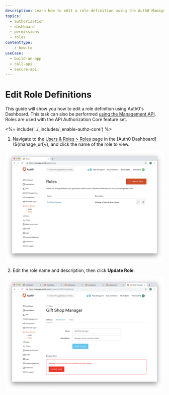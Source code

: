 ```yaml
---
description: Learn how to edit a role definition using the Auth0 Management Dashboard. For use with Auth0's API Authorization Core feature set.
topics:
  - authorization
  - dashboard
  - permissions
  - roles
contentType: 
    - how-to
useCase:
  - build-an-app
  - call-api
  - secure-api
---
```

# Edit Role Definitions

This guide will show you how to edit a role definition using Auth0's Dashboard. This task can also be performed [using the Management API](/authorization/guides/api/edit-role-definitions). Roles are used with the API Authorization Core feature set.

<%= include('../_includes/_enable-authz-core') %>

1. Navigate to the [Users & Roles > Roles](${manage_url}/#/roles) page in the [Auth0 Dashboard](${manage_url}/), and click the name of the role to view.

![Select Role](/media/articles/authorization/role-list.png)

2. Edit the role name and description, then click **Update Role**.

![Edit Role Definition](/media/articles/authorization/role-def-settings.png)